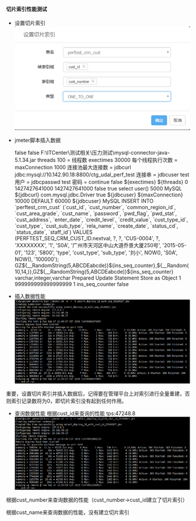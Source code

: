 #### 切片索引性能测试

* 设置切片索引
  ![](/assets/QQ截图20160927112711.png)

* jmeter脚本插入数据


    <?xml version="1.0" encoding="UTF-8"?>
    <jmeterTestPlan version="1.2" properties="2.9" jmeter="3.0 r1743807">
      <hashTree>
        <TestPlan guiclass="TestPlanGui" testclass="TestPlan" testname="全局序列插入测试" enabled="true">
          <stringProp name="TestPlan.comments"></stringProp>
          <boolProp name="TestPlan.functional_mode">false</boolProp>
          <boolProp name="TestPlan.serialize_threadgroups">false</boolProp>
          <elementProp name="TestPlan.user_defined_variables" elementType="Arguments" guiclass="ArgumentsPanel" testclass="Arguments" testname="用户定义的变量" enabled="true">
            <collectionProp name="Arguments.arguments"/>
          </elementProp>
          <stringProp name="TestPlan.user_define_classpath">F:\ITCenter\测试相关\压力测试\mysql-connector-java-5.1.34.jar</stringProp>
        </TestPlan>
        <hashTree>
          <Arguments guiclass="ArgumentsPanel" testclass="Arguments" testname="vari" enabled="true">
            <collectionProp name="Arguments.arguments">
              <elementProp name="threads" elementType="Argument">
                <stringProp name="Argument.name">threads</stringProp>
                <stringProp name="Argument.value">100</stringProp>
                <stringProp name="Argument.metadata">=</stringProp>
                <stringProp name="Argument.desc">线程数</stringProp>
              </elementProp>
              <elementProp name="exectimes" elementType="Argument">
                <stringProp name="Argument.name">exectimes</stringProp>
                <stringProp name="Argument.value">30000</stringProp>
                <stringProp name="Argument.desc">每个线程执行次数</stringProp>
                <stringProp name="Argument.metadata">=</stringProp>
              </elementProp>
              <elementProp name="maxConnection" elementType="Argument">
                <stringProp name="Argument.name">maxConnection</stringProp>
                <stringProp name="Argument.value">1000</stringProp>
                <stringProp name="Argument.desc">连接池最大连接数</stringProp>
                <stringProp name="Argument.metadata">=</stringProp>
              </elementProp>
              <elementProp name="jdbcurl" elementType="Argument">
                <stringProp name="Argument.name">jdbcurl</stringProp>
                <stringProp name="Argument.value">jdbc:mysql://10.142.90.18:8800/ctg_udal_perf_test</stringProp>
                <stringProp name="Argument.desc">连接串</stringProp>
                <stringProp name="Argument.metadata">=</stringProp>
              </elementProp>
              <elementProp name="jdbcuser" elementType="Argument">
                <stringProp name="Argument.name">jdbcuser</stringProp>
                <stringProp name="Argument.value">test</stringProp>
                <stringProp name="Argument.desc">用户</stringProp>
                <stringProp name="Argument.metadata">=</stringProp>
              </elementProp>
              <elementProp name="jdbcpasswd" elementType="Argument">
                <stringProp name="Argument.name">jdbcpasswd</stringProp>
                <stringProp name="Argument.value">test</stringProp>
                <stringProp name="Argument.desc">密码</stringProp>
                <stringProp name="Argument.metadata">=</stringProp>
              </elementProp>
            </collectionProp>
          </Arguments>
          <hashTree/>
          <ThreadGroup guiclass="ThreadGroupGui" testclass="ThreadGroup" testname="线程组" enabled="true">
            <stringProp name="ThreadGroup.on_sample_error">continue</stringProp>
            <elementProp name="ThreadGroup.main_controller" elementType="LoopController" guiclass="LoopControlPanel" testclass="LoopController" testname="循环控制器" enabled="true">
              <boolProp name="LoopController.continue_forever">false</boolProp>
              <stringProp name="LoopController.loops">${exectimes}</stringProp>
            </elementProp>
            <stringProp name="ThreadGroup.num_threads">${threads}</stringProp>
            <stringProp name="ThreadGroup.ramp_time">0</stringProp>
            <longProp name="ThreadGroup.start_time">1427427641000</longProp>
            <longProp name="ThreadGroup.end_time">1427427641000</longProp>
            <boolProp name="ThreadGroup.scheduler">false</boolProp>
            <stringProp name="ThreadGroup.duration"></stringProp>
            <stringProp name="ThreadGroup.delay"></stringProp>
          </ThreadGroup>
          <hashTree>
            <JDBCDataSource guiclass="TestBeanGUI" testclass="JDBCDataSource" testname="JDBC Connection Configuration" enabled="true">
              <boolProp name="autocommit">true</boolProp>
              <stringProp name="checkQuery">select user()</stringProp>
              <stringProp name="connectionAge">5000</stringProp>
              <stringProp name="dataSource">MySQL</stringProp>
              <stringProp name="dbUrl">${jdbcurl}</stringProp>
              <stringProp name="driver">com.mysql.jdbc.Driver</stringProp>
              <boolProp name="keepAlive">true</boolProp>
              <stringProp name="password">${jdbcuser}</stringProp>
              <stringProp name="poolMax">${maxConnection}</stringProp>
              <stringProp name="timeout">10000</stringProp>
              <stringProp name="transactionIsolation">DEFAULT</stringProp>
              <stringProp name="trimInterval">60000</stringProp>
              <stringProp name="username">${jdbcuser}</stringProp>
            </JDBCDataSource>
            <hashTree/>
            <JDBCSampler guiclass="TestBeanGUI" testclass="JDBCSampler" testname="insertBySeqRequest" enabled="true">
              <stringProp name="dataSource">MySQL</stringProp>
              <stringProp name="query">INSERT INTO `perftest_crm_cust`
                (`cust_id`,
                 `cust_number`,
                 `common_region_id`,
                 `cust_area_grade`,
                 `cust_name`,
                 `password`,
                 `pwd_flag`,
                 `pwd_stat`,
                 `cust_address`,
                 `enter_date`,
                 `credit_level`,
                 `credit_value`,
                 `cust_type_id`,
                 `cust_type`,
                 `cust_sub_type`,
                 `rela_name`,
                 `create_date`,
                 `status_cd`,
                 `status_date`,
                 `staff_id`)
    VALUES (PERFTEST_SEQ_CRM_CUST_ID.nextval,
            ?,
            ?,
            &apos;CUS-0004&apos;,
            ?,
            &apos;XXXXXXXX&apos;,
            &apos;1&apos;,
            &apos;S0A&apos;,
            &apos;广州市天河区中山大道乔景大厦250号&apos;,
            &apos;2015-05-01&apos;,
            &apos;123&apos;,
            &apos;5800&apos;,
            &apos;type&apos;,
            &apos;cust_type&apos;,
            &apos;sub_type&apos;,
            &apos;刘小&apos;,
            NOW(),
            &apos;S0A&apos;,
             NOW(),
            &apos;100000&apos;);</stringProp>
              <stringProp name="queryArguments">GZ${__RandomString(5,ABCDEabcde)}${ins_seq_counter},${__Random(10,14,)},GZ${__RandomString(5,ABCDEabcde)}${ins_seq_counter}</stringProp>
              <stringProp name="queryArgumentsTypes">varchar,integer,varchar</stringProp>
              <stringProp name="queryTimeout"></stringProp>
              <stringProp name="queryType">Prepared Update Statement</stringProp>
              <stringProp name="resultSetHandler">Store as Object</stringProp>
              <stringProp name="resultVariable"></stringProp>
              <stringProp name="variableNames"></stringProp>
            </JDBCSampler>
            <hashTree>
              <CounterConfig guiclass="CounterConfigGui" testclass="CounterConfig" testname="insIdCreater" enabled="true">
                <stringProp name="CounterConfig.start">1</stringProp>
                <stringProp name="CounterConfig.end">999999999999999999</stringProp>
                <stringProp name="CounterConfig.incr">1</stringProp>
                <stringProp name="CounterConfig.name">ins_seq_counter</stringProp>
                <stringProp name="CounterConfig.format"></stringProp>
                <boolProp name="CounterConfig.per_user">false</boolProp>
              </CounterConfig>
              <hashTree/>
            </hashTree>
          </hashTree>
        </hashTree>
      </hashTree>
    </jmeterTestPlan>

* 插入数据性能
![](/assets/QQ截图20160927115605.png)

重要，设置切片索引并插入数据后，记得要在管理平台上对索引进行全量重建，否则索引记录数将为0，即切片索引没有起到任何作用。

* 查询数据性能
根据cust_id来查询的性能  tps:47248.8
![](/assets/QQ截图20160927124224.png)

根据cust_number来查询数据的性能（cust_number->cust_id建立了切片索引）


根据cust_name来查询数据的性能，没有建立切片索引

